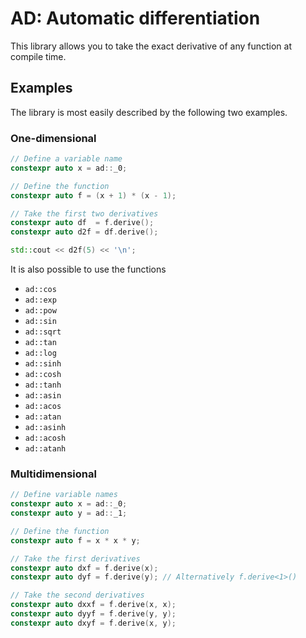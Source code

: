 # AD: Automatic differentiation

This library allows you to take the exact derivative of any function at compile
time.

## Examples

The library is most easily described by the following two examples.

### One-dimensional

```c++
// Define a variable name
constexpr auto x = ad::_0;

// Define the function
constexpr auto f = (x + 1) * (x - 1);

// Take the first two derivatives
constexpr auto df  = f.derive();
constexpr auto d2f = df.derive();

std::cout << d2f(5) << '\n';
```

It is also possible to use the functions

* `ad::cos`
* `ad::exp`
* `ad::pow`
* `ad::sin`
* `ad::sqrt`
* `ad::tan`
* `ad::log`
* `ad::sinh`
* `ad::cosh`
* `ad::tanh`
* `ad::asin`
* `ad::acos`
* `ad::atan`
* `ad::asinh`
* `ad::acosh`
* `ad::atanh`

### Multidimensional

```C++
// Define variable names
constexpr auto x = ad::_0;
constexpr auto y = ad::_1;

// Define the function
constexpr auto f = x * x * y;

// Take the first derivatives
constexpr auto dxf = f.derive(x);
constexpr auto dyf = f.derive(y); // Alternatively f.derive<1>()

// Take the second derivatives
constexpr auto dxxf = f.derive(x, x);
constexpr auto dyyf = f.derive(y, y);
constexpr auto dxyf = f.derive(x, y);
```

